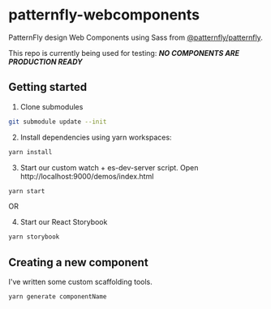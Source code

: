 # patternfly-webcomponents

PatternFly design Web Components using Sass from [@patternfly/patternfly](https://github.com/patternfly/patternfly-next).

This repo is currently being used for testing: **_NO COMPONENTS ARE PRODUCTION READY_**

## Getting started
1. Clone submodules
```sh
git submodule update --init
```
2. Install dependencies using yarn workspaces:
```sh
yarn install
```
3. Start our custom watch + es-dev-server script. Open http://localhost:9000/demos/index.html
```sh
yarn start
```
OR

4. Start our React Storybook
```sh
yarn storybook
```

## Creating a new component
I've written some custom scaffolding tools.
```sh
yarn generate componentName
```
